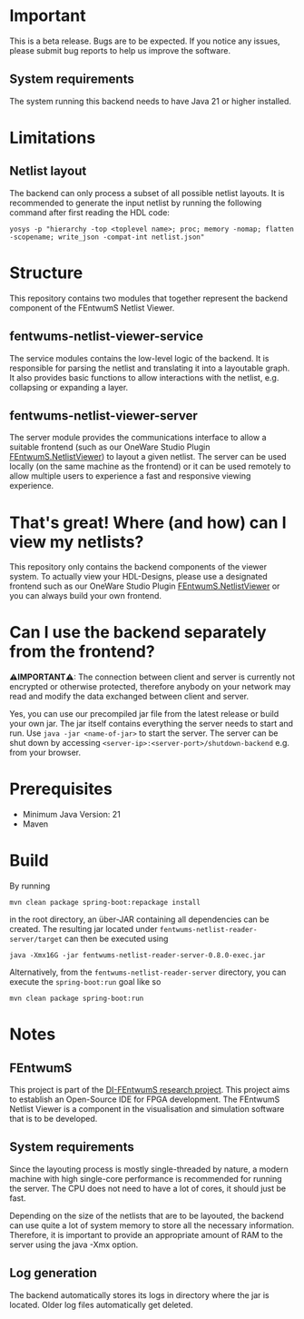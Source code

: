 # Important

This is a beta release. Bugs are to be expected. If you notice any issues, please submit bug reports to help us improve
the software.

## System requirements

The system running this backend needs to have Java 21 or higher installed.

# Limitations

## Netlist layout

The backend can only process a subset of all possible netlist layouts. It is recommended to generate the input netlist
by running the following command after first reading the HDL code:

```
yosys -p "hierarchy -top <toplevel name>; proc; memory -nomap; flatten -scopename; write_json -compat-int netlist.json"
```

# Structure

This repository contains two modules that together represent the backend component of the FEntwumS Netlist Viewer.

## fentwums-netlist-viewer-service

The service modules contains the low-level logic of the backend. It is responsible for parsing the netlist and
translating it into a layoutable graph. It also provides basic functions to allow interactions with the netlist, e.g.
collapsing or expanding a layer.

## fentwums-netlist-viewer-server

The server module provides the communications interface to allow a suitable frontend (such as our OneWare Studio
Plugin [FEntwumS.NetlistViewer](https://github.com/FEntwumS/FEntwumS.NetlistViewer)) to layout a given
netlist. The server can be used locally (on the same machine as the frontend) or it can be used remotely to allow
multiple users to experience a fast and responsive viewing experience.

# That's great! Where (and how) can I view my netlists?

This repository only contains the backend components of the viewer system. To actually view your HDL-Designs, please use
a designated frontend such as our OneWare Studio
Plugin [FEntwumS.NetlistViewer](https://github.com/FEntwumS/FEntwumS.NetlistViewer) or you can always
build your own frontend.

# Can I use the backend separately from the frontend?

&#x26A0;**IMPORTANT**&#x26A0;: The connection between client and server is currently not encrypted or otherwise
protected, therefore anybody on your network may read and modify the data exchanged between client and server.

Yes, you can use our precompiled jar file from the latest release or build your own jar. The jar itself contains
everything the server needs to start and run. Use `java -jar <name-of-jar>` to start the server. The server can be shut
down by accessing `<server-ip>:<server-port>/shutdown-backend` e.g. from your browser.

# Prerequisites

- Minimum Java Version: 21
- Maven

# Build

By running

```
mvn clean package spring-boot:repackage install
```

in the root directory, an über-JAR containing all dependencies can be created. The resulting jar located under
`fentwums-netlist-reader-server/target` can then be executed using

```
java -Xmx16G -jar fentwums-netlist-reader-server-0.8.0-exec.jar
```

Alternatively, from the `fentwums-netlist-reader-server` directory, you can execute the `spring-boot:run` goal like so

```
mvn clean package spring-boot:run
```

# Notes

## FEntwumS

This project is part of the [DI-FEntwumS research project](https://www.elektronikforschung.de/projekte/di-fentwums).
This project aims to establish an Open-Source IDE for FPGA development. The FEntwumS Netlist Viewer is a component in
the visualisation and simulation software that is to be developed.

## System requirements

Since the layouting process is mostly single-threaded by nature, a modern machine with high single-core performance is
recommended for running the server. The CPU does not need to have a lot of cores, it should just be fast.

Depending on the size of the netlists that are to be layouted, the backend can use quite a lot of system memory to store
all the necessary information. Therefore, it is important to provide an appropriate amount of RAM to the server using
the java -Xmx option. 

## Log generation

The backend automatically stores its logs in directory where the jar is located. Older log files automatically get
deleted.

